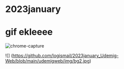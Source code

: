 # 2023january

<h1> gif ekleeee</h1>

![chrome-capture](https://user-images.githubusercontent.com/121372281/212132713-9a809346-3548-427d-aa83-46d02b38b962.gif)

![] (https://github.com/logismail/2023january_Udemig-Web/blob/main/udemigweb/img/bg2.jpg)
